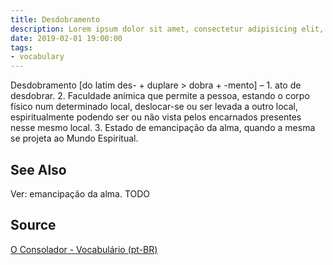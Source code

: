```yaml
---
title: Desdobramento
description: Lorem ipsum dolor sit amet, consectetur adipisicing elit, sed do eiusmod tempor incididunt ut labore et dolore magna aliqua.  TODO
date: 2019-02-01 19:00:00
tags:
- vocabulary
---
```


Desdobramento [do latim des- + duplare > dobra + -mento] – 1. ato de desdobrar. 2. Faculdade anímica que permite a pessoa, estando o corpo físico num determinado local, deslocar-se ou ser levada a outro local, espiritualmente podendo ser ou não vista pelos encarnados presentes nesse mesmo local. 3.  Estado de emancipação da alma, quando a mesma se projeta ao Mundo Espiritual.


## See Also
Ver: emancipação da alma.
TODO

## Source
[O Consolador - Vocabulário (pt-BR)](http://www.oconsolador.com.br/linkfixo/vocabulario/principal.html)


